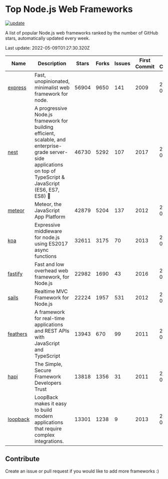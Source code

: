 # Top Node.js Web Frameworks

[![update](https://github.com/sunnysid3up/nodejs-web-frameworks/actions/workflows/update.yml/badge.svg)](https://github.com/sunnysid3up/nodejs-web-frameworks/actions/workflows/update.yml)

A list of popular Node.js web frameworks ranked by the number of GitHub stars, automatically updated every week.

Last update: 2022-05-09T01:27:30.320Z

| Name          | Description          | Stars                     | Forks          | Issues               | First Commit        | Last Commit         | Language          |
|---------------|----------------------|---------------------------|----------------|----------------------|---------------------|---------------------|-------------------|
| [express](https://github.com/expressjs/express) | Fast, unopinionated, minimalist web framework for node. | 56904 | 9650 | 141 | 2009 | 2022-05-09 | JS |
| [nest](https://github.com/nestjs/nest) | A progressive Node.js framework for building efficient, scalable, and enterprise-grade server-side applications on top of TypeScript & JavaScript (ES6, ES7, ES8) 🚀 | 46730 | 5292 | 107 | 2017 | 2022-05-09 | TS |
| [meteor](https://github.com/meteor/meteor) | Meteor, the JavaScript App Platform | 42879 | 5204 | 137 | 2012 | 2022-05-08 | JS |
| [koa](https://github.com/koajs/koa) | Expressive middleware for node.js using ES2017 async functions | 32611 | 3175 | 70 | 2013 | 2022-05-08 | JS |
| [fastify](https://github.com/fastify/fastify) | Fast and low overhead web framework, for Node.js | 22982 | 1690 | 43 | 2016 | 2022-05-09 | JS |
| [sails](https://github.com/balderdashy/sails) | Realtime MVC Framework for Node.js | 22224 | 1957 | 531 | 2012 | 2022-05-08 | JS |
| [feathers](https://github.com/feathersjs/feathers) | A framework for real-time applications and REST APIs with JavaScript and TypeScript | 13943 | 670 | 99 | 2011 | 2022-05-09 | TS |
| [hapi](https://github.com/hapijs/hapi) | The Simple, Secure Framework Developers Trust | 13818 | 1356 | 31 | 2011 | 2022-05-09 | JS |
| [loopback](https://github.com/strongloop/loopback) | LoopBack makes it easy to build modern applications that require complex integrations. | 13301 | 1238 | 9 | 2013 | 2022-05-09 | JS |

## Contribute 

Create an issue or pull request if you would like to add more frameworks :)